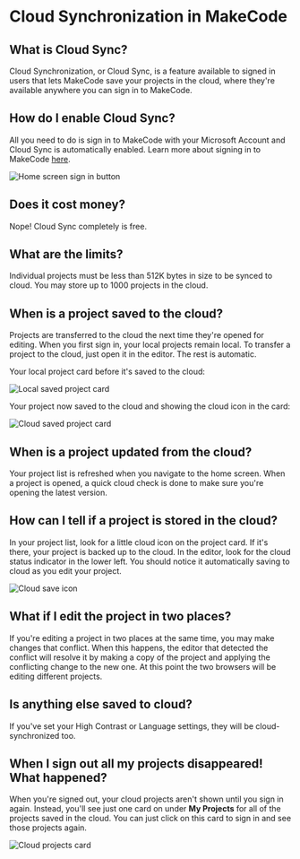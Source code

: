 # Cloud Synchronization in MakeCode

## What is Cloud Sync?

Cloud Synchronization, or Cloud Sync, is a feature available to signed in users that lets MakeCode save your projects in the cloud, where they're available anywhere you can sign in to MakeCode.

## How do I enable Cloud Sync?

All you need to do is sign in to MakeCode with your Microsoft Account and Cloud Sync is automatically enabled. Learn more about signing in to MakeCode [here](/identity/sign-in).

![Home screen sign in button](/static/identity/sign-in-button.jpg)

## Does it cost money?

Nope! Cloud Sync completely is free.

## What are the limits?

Individual projects must be less than 512K bytes in size to be synced to cloud. You may store up to 1000 projects in the cloud.

## When is a project saved to the cloud?

Projects are transferred to the cloud the next time they're opened for editing. When you first sign in, your local projects remain local. To transfer a project to the cloud, just open it in the editor. The rest is automatic.

Your local project card before it's saved to the cloud:

![Local saved project card](/static/identity/local-saved-project.jpg)

Your project now saved to the cloud and showing the cloud icon in the card:

![Cloud saved project card](/static/identity/cloud-saved-project.jpg)

## When is a project updated from the cloud?

Your project list is refreshed when you navigate to the home screen. When a project is opened, a quick cloud check is done to make sure you're opening the latest version.

## How can I tell if a project is stored in the cloud?

In your project list, look for a little cloud icon on the project card. If it's there, your project is backed up to the cloud. In the editor, look for the cloud status indicator in the lower left. You should notice it automatically saving to cloud as you edit your project.

![Cloud save icon](/static/identity/cloud-save-icon.jpg)

## What if I edit the project in two places?

If you're editing a project in two places at the same time, you may make changes that conflict. When this happens, the editor that detected the conflict will resolve it by making a copy of the project and applying the conflicting change to the new one. At this point the two browsers will be editing different projects.

## Is anything else saved to cloud?

If you've set your High Contrast or Language settings, they will be cloud-synchronized too.

## When I sign out all my projects disappeared! What happened?

When you're signed out, your cloud projects aren't shown until you sign in again. Instead, you'll see just one card on under **My Projects** for all of the projects saved in the cloud. You can just click on this card to sign in and see those projects again.

![Cloud projects card](/static/identity/cloud-projects-card.jpg)
